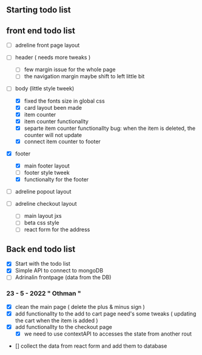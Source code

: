 ## Starting todo list

## front end todo list

- [ ] adreline front page layout

- [ ] header ( needs more tweaks )

  - [ ] few margin issue for the whole page
  - [ ] the navigation margin maybe shift to left little bit

- [ ] body (little style tweek)

  - [x] fixed the fonts size in global css
  - [x] card layout been made
  - [x] item counter
  - [x] item counter functionallty
  - [x] separte item counter functionallty
        bug: when the item is deleted, the counter will not update
  - [x] connect item counter to footer

- [x] footer

  - [x] main footer layout
  - [ ] footer style tweek
  - [x] functionalty for the footer

- [ ] adreline popout layout

- [ ] adreline checkout layout
  - [ ] main layout jxs
  - [ ] beta css style
  - [ ] react form for the address

## Back end todo list

- [x] Start with the todo list
- [x] Simple API to connect to mongoDB
- [ ] Adrinalin frontpage (data from the DB)

### 23 - 5 - 2022 " Othman "

- [x] clean the main page ( delete the plus & minus sign )
- [x] add functionallty to the add to cart page
      need's some tweaks ( updating the cart when the item is added )
- [x] add functionallty to the checkout page
  - [x] we need to use contextAPI to accesses the state from another rout
- [] collect the data from react form and add them to database
